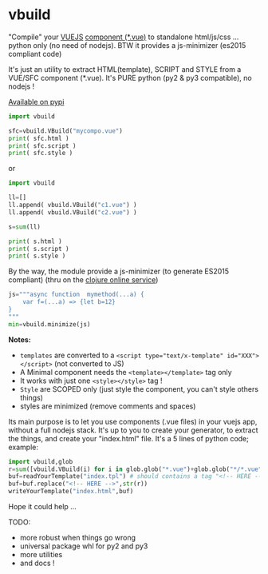 # vbuild

"Compile" your [VUEJS](https://vuejs.org/) [component (*.vue)](https://fr.vuejs.org/v2/guide/single-file-components.html) to standalone html/js/css ... python only (no need of nodejs). BTW it provides a js-minimizer (es2015 compliant code)

It's just an utility to extract HTML(template), SCRIPT and STYLE from a VUE/SFC component (*.vue).
It's PURE python (py2 & py3 compatible), no nodejs !

[Available on pypi](https://pypi.org/project/vbuild/)

```python
import vbuild

sfc=vbuild.VBuild("mycompo.vue")
print( sfc.html )
print( sfc.script )
print( sfc.style )
```

or

```python
import vbuild

ll=[]
ll.append( vbuild.VBuild("c1.vue") )
ll.append( vbuild.VBuild("c2.vue") )

s=sum(ll)

print( s.html )
print( s.script )
print( s.style )
```

By the way, the module provide a js-minimizer (to generate ES2015 compliant) (thru on the [clojure online service](https://closure-compiler.appspot.com))

```python
js="""async function  mymethod(...a) {
    var f=(...a) => {let b=12}
}
"""
min=vbuild.minimize(js)
```

**Notes:**

 * `templates` are converted to a `<script type="text/x-template" id="XXX"></script>` (not converted to JS)
 * A Minimal component needs the `<template></template>` tag only
 * It works with just one `<style></style>` tag !
 * `Style` are SCOPED only (just style the component, you can't style others things)
 * styles are minimized (remove comments and spaces)

Its main purpose is to let you use components (.vue files) in your vuejs app, without a full nodejs stack. It's up to you to create your generator, to extract the things, and create your "index.html" file. It's a 5 lines of python code; example:

```python
import vbuild,glob
r=sum([vbuild.VBuild(i) for i in glob.glob("*.vue")+glob.glob("*/*.vue")))
buf=readYourTemplate("index.tpl") # should contains a tag "<!-- HERE -->" that would be substitued
buf=buf.replace("<!-- HERE -->",str(r))
writeYourTemplate("index.html",buf)
```

Hope it could help ...


TODO:

 * more robust when things go wrong
 * universal package whl for py2 and py3
 * more utilities
 * and docs !

